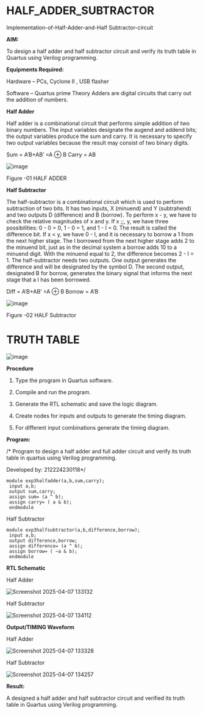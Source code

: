 # HALF_ADDER_SUBTRACTOR

Implementation-of-Half-Adder-and-Half Subtractor-circuit

**AIM:**

To design a half adder and half subtractor circuit and verify its truth table in Quartus using Verilog programming.

**Equipments Required:**

Hardware – PCs, Cyclone II , USB flasher 

Software – Quartus prime Theory Adders are digital circuits that carry out the addition of numbers.

**Half Adder**

Half adder is a combinational circuit that performs simple addition of two binary numbers. The input variables designate the augend and addend bits; the output variables produce the sum and carry. It is necessary to specify two output variables because the result may consist of two binary digits.

Sum = A’B+AB’ =A ⊕ B Carry = AB

![image](https://github.com/naavaneetha/HALF_ADDER_SUBTRACTOR/assets/154305477/bd4a0b2c-cdbc-4184-ab08-81578f121e1f)

Figure -01 HALF ADDER

**Half Subtractor**

The half-subtractor is a combinational circuit which is used to perform subtraction of two bits. It has two inputs, X (minuend) and Y (subtrahend) and two outputs D (difference) and B (borrow). To perform x - y, we have to check the relative magnitudes of x and y. If x ;;, y, we have three possibilities: 0 - 0 = 0, 1 - 0 = 1, and 1 - I = 0. The result is called the difference bit. If x < y, we have 0 - I, and it is necessary to borrow a 1 from the next higher stage. The I borrowed from the next higher stage adds 2 to the minuend bit, just as in the decimal system a borrow adds 10 to a minuend digit. With the minuend equal to 2, the difference becomes 2 - I = 1. The half-subtractor needs two outputs. One output generates the difference and will be designated by the symbol D. The second output, designated B for borrow, generates the binary signal that informs the next stage that a I has been borrowed. 

Diff = A’B+AB’ =A ⊕ B
Borrow = A’B

 ![image](https://github.com/naavaneetha/HALF_ADDER_SUBTRACTOR/assets/154305477/d76b099c-513f-4e7c-843a-e2fd028a531a)

Figure -02 HALF Subtractor

# TRUTH TABLE

![image](https://github.com/user-attachments/assets/67dee827-c2ec-4356-b27a-24f813b820a5)

**Procedure**

1.	Type the program in Quartus software.

2.	Compile and run the program.

3.	Generate the RTL schematic and save the logic diagram.

4.	Create nodes for inputs and outputs to generate the timing diagram.

5.	For different input combinations generate the timing diagram.


**Program:**

/* Program to design a half adder and full adder circuit and verify its truth table in quartus using Verilog programming.

Developed by: 212224230118*/
```
module exp3halfadder(a,b,sum,carry);
 input a,b;
 output sum,carry;
 assign sum= (a ^ b);
 assign carry= ( a & b);
 endmodule
```
Half Subtractor
```hdl
module exp3halfsubtractor(a,b,difference,borrow);
 input a,b;
 output difference,borrow;
 assign difference= (a ^ b);
 assign borrow= ( ~a & b);
 endmodule
```

**RTL Schematic**

Half Adder

![Screenshot 2025-04-07 133132](https://github.com/user-attachments/assets/5b6f92a0-22d9-4b87-98be-ad4773bc0721)

Half Subtractor

![Screenshot 2025-04-07 134112](https://github.com/user-attachments/assets/fb0cfdea-16a8-49e0-b096-378ace274873)



**Output/TIMING Waveform**

Half Adder

![Screenshot 2025-04-07 133328](https://github.com/user-attachments/assets/fd2a4c90-0c72-49cc-bf74-060137c7678b)

Half Subtractor

![Screenshot 2025-04-07 134257](https://github.com/user-attachments/assets/adf28563-cc82-430a-b45b-ed906f0c88a9)


**Result:**

A designed  a half adder and half subtractor circuit and verified its truth table in Quartus using Verilog programming.
